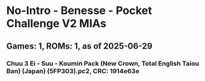 # No-Intro - Benesse - Pocket Challenge V2 MIAs
## Games: 1, ROMs: 1, as of 2025-06-29

### Chuu 3 Ei - Suu - Koumin Pack (New Crown, Total English Taiou Ban) (Japan) (5FP303).pc2, CRC: 1914e63e
